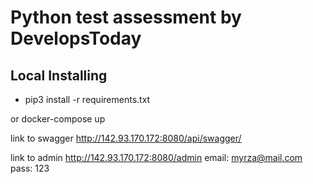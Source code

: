 # Python test assessment by DevelopsToday


## Local Installing
- pip3 install -r requirements.txt

or docker-compose up

link to swagger http://142.93.170.172:8080/api/swagger/

link to admin http://142.93.170.172:8080/admin
email: myrza@mail.com
pass: 123
